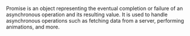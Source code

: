 Promise is an object representing the eventual completion or
failure of an asynchronous operation and its resulting value. 
It is used to handle asynchronous operations such as fetching data from a server, performing animations, and more.
